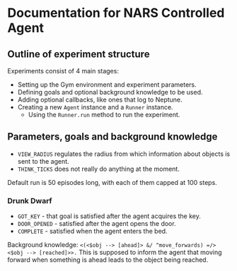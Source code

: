 # Documentation for NARS Controlled Agent

## Outline of experiment structure

Experiments consist of 4 main stages:
- Setting up the Gym environment and experiment parameters.
- Defining goals and optional background knowledge to be used.
- Adding optional callbacks, like ones that log to Neptune.
- Creating a new `Agent` instance and a `Runner` instance.
    - Using the `Runner.run` method to run the experiment.

## Parameters, goals and background knowledge
- `VIEW_RADIUS` regulates the radius from which information about objects is sent to the agent.
- `THINK_TICKS` does not really do anything at the moment.

Default run is 50 episodes long, with each of them capped at 100 steps.

### Drunk Dwarf
- `GOT_KEY` - that goal is satisfied after the agent acquires the key.
- `DOOR_OPENED` - satisfied after the agent opens the door.
- `COMPLETE` - satisfied when the agent enters the bed.

Background knowledge: `<(<$obj --> [ahead]> &/ ^move_forwards) =/> <$obj --> [reached]>>.` This is supposed to inform the agent that moving forward when something is ahead leads to the object being reached.
